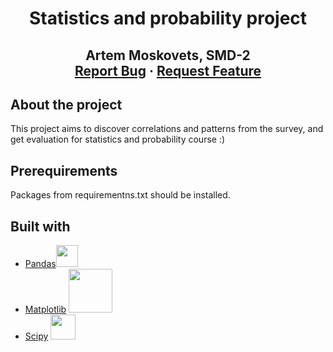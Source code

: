 
<p align="center">
  <h1 align="center">Statistics and probability project</h1>

  <h2 align="center">
 Artem Moskovets, SMD-2
    <br />
    <a href="https://github.com/artemka169/stats-probability-exam/issues">Report Bug</a>
    ·
    <a href="https://github.com/artemka169/stats-probability-exam/pulls">Request Feature</a>
  </p>
</p>

<!-- ABOUT THE PROJECT -->
## About the project

This project aims to discover correlations and patterns from the survey, and get evaluation for statistics and probability course :) 


<!-- PREREQUISITES -->

## Prerequirements
Packages from requirementns.txt should be installed.

<!-- Built with -->
## Built with
* [Pandas](https://pandas.pydata.org/docs/)<img src="https://www.kindpng.com/picc/m/574-5747046_python-pandas-logo-transparent-hd-png-download.png" width="35">
* [Matplotlib](https://matplotlib.org/) <img src="https://matplotlib.org/stable/_static/images/logo2.svg" width="70">
* [Scipy](https://docs.scipy.org/doc/scipy/) <img src="https://www.fullstackpython.com/img/logos/scipy.png" width="40">
>

